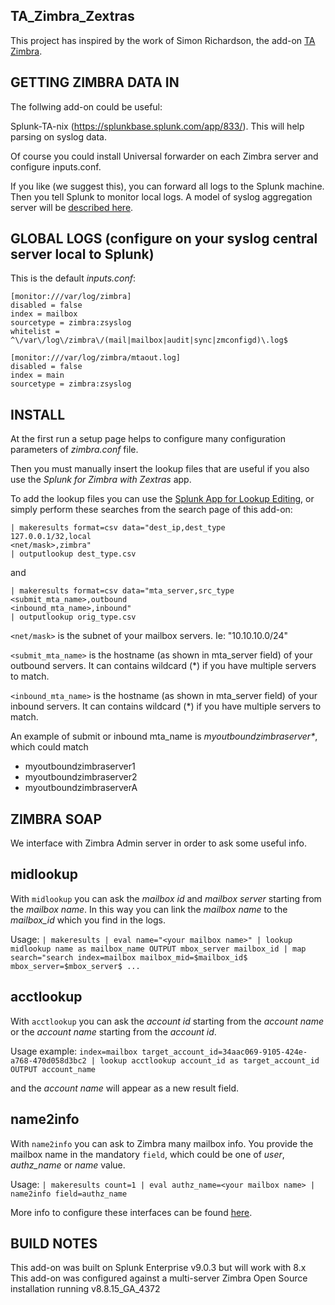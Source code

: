 TA_Zimbra_Zextras
----------------

This project has inspired by the work of Simon Richardson, the add-on [TA Zimbra](https://splunkbase.splunk.com/app/5704).

GETTING ZIMBRA DATA IN
----------------------
The follwing add-on could be useful:

Splunk-TA-nix (https://splunkbase.splunk.com/app/833/).  This will help parsing on syslog data.

Of course you could install Universal forwarder on each Zimbra server and configure inputs.conf.

If you like (we suggest this), you can forward all logs to the Splunk machine.
Then you tell Splunk to monitor local logs.
A model of syslog aggregation server will be [described here](README_rsyslog.md).


GLOBAL LOGS (configure on your syslog central server local to Splunk)
--------------------------------------
This is the default _inputs.conf_:
```
[monitor:///var/log/zimbra]
disabled = false
index = mailbox
sourcetype = zimbra:zsyslog
whitelist = ^\/var\/log\/zimbra\/(mail|mailbox|audit|sync|zmconfigd)\.log$

[monitor:///var/log/zimbra/mtaout.log]
disabled = false
index = main
sourcetype = zimbra:zsyslog
```

INSTALL
------------------------------------
At the first run a setup page helps to configure many configuration parameters of _zimbra.conf_ file.

Then you must manually insert the lookup files that are useful if you also use the _Splunk for Zimbra with Zextras_ app.

To add the lookup files you can use the [Splunk App for Lookup Editing](https://splunkbase.splunk.com/app/1724), or simply perform these searches from the search page of this add-on:

```
| makeresults format=csv data="dest_ip,dest_type
127.0.0.1/32,local
<net/mask>,zimbra"
| outputlookup dest_type.csv
```

and

```
| makeresults format=csv data="mta_server,src_type
<submit_mta_name>,outbound
<inbound_mta_name>,inbound"
| outputlookup orig_type.csv
```

`<net/mask>` is the subnet of your mailbox servers. Ie: "10.10.10.0/24"

`<submit_mta_name>` is the hostname (as shown in mta_server field) of your outbound servers. It can contains wildcard (\*) if you have multiple servers to match.

`<inbound_mta_name>` is the hostname (as shown in mta_server field) of your inbound servers. It can contains wildcard (\*) if you have multiple servers to match.

An example of submit or inbound mta_name is _myoutboundzimbraserver*_, which could match

- myoutboundzimbraserver1
- myoutboundzimbraserver2
- myoutboundzimbraserverA


ZIMBRA SOAP
-----------
We interface with Zimbra Admin server in order to ask some useful info.

## midlookup
With `midlookup` you can ask the _mailbox id_ and _mailbox server_ starting from the _mailbox name_.
In this way you can link the _mailbox name_ to the _mailbox_id_ which you find in the logs.

Usage:
```| makeresults | eval name="<your mailbox name>" | lookup midlookup name as mailbox_name OUTPUT mbox_server mailbox_id | map search="search index=mailbox mailbox_mid=$mailbox_id$ mbox_server=$mbox_server$ ...```

## acctlookup
With `acctlookup` you can ask the _account id_ starting from the _account name_ or the _account name_ starting from the _account id_.

Usage example:
```index=mailbox target_account_id=34aac069-9105-424e-a768-470d058d3bc2 | lookup acctlookup account_id as target_account_id OUTPUT account_name```

and the _account name_ will appear as a new result field.

## name2info
With `name2info` you can ask to Zimbra many mailbox info. You provide the mailbox name in the mandatory `field`, which could be one of
_user_, _authz_name_ or _name_ value.

Usage:
```| makeresults count=1 | eval authz_name=<your mailbox name> | name2info field=authz_name```

More info to configure these interfaces can be found [here](README_MAILBOX_MID.md).

BUILD NOTES
-----------
This add-on was built on Splunk Enterprise v9.0.3 but will work with 8.x  
This add-on was configured against a multi-server Zimbra Open Source installation running v8.8.15_GA_4372

